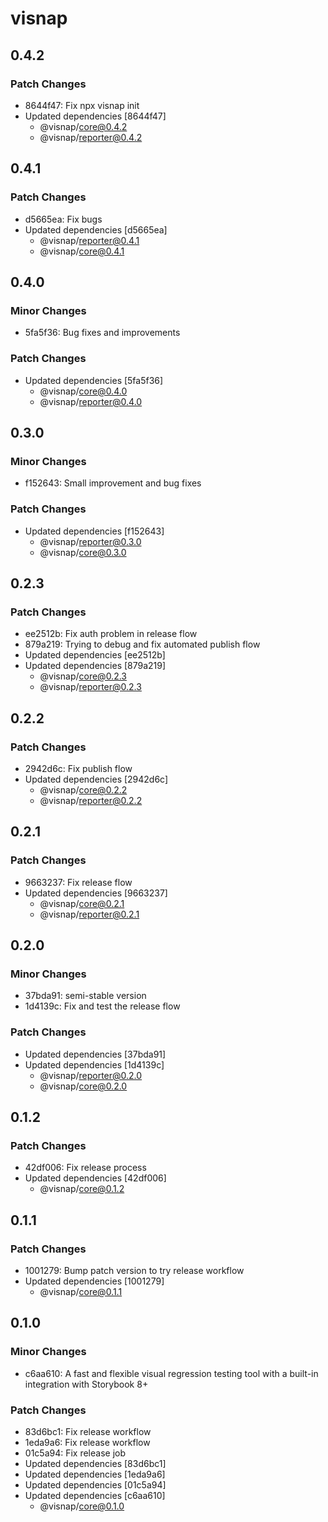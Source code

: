 # visnap

## 0.4.2

### Patch Changes

- 8644f47: Fix npx visnap init
- Updated dependencies [8644f47]
  - @visnap/core@0.4.2
  - @visnap/reporter@0.4.2

## 0.4.1

### Patch Changes

- d5665ea: Fix bugs
- Updated dependencies [d5665ea]
  - @visnap/reporter@0.4.1
  - @visnap/core@0.4.1

## 0.4.0

### Minor Changes

- 5fa5f36: Bug fixes and improvements

### Patch Changes

- Updated dependencies [5fa5f36]
  - @visnap/core@0.4.0
  - @visnap/reporter@0.4.0

## 0.3.0

### Minor Changes

- f152643: Small improvement and bug fixes

### Patch Changes

- Updated dependencies [f152643]
  - @visnap/reporter@0.3.0
  - @visnap/core@0.3.0

## 0.2.3

### Patch Changes

- ee2512b: Fix auth problem in release flow
- 879a219: Trying to debug and fix automated publish flow
- Updated dependencies [ee2512b]
- Updated dependencies [879a219]
  - @visnap/core@0.2.3
  - @visnap/reporter@0.2.3

## 0.2.2

### Patch Changes

- 2942d6c: Fix publish flow
- Updated dependencies [2942d6c]
  - @visnap/core@0.2.2
  - @visnap/reporter@0.2.2

## 0.2.1

### Patch Changes

- 9663237: Fix release flow
- Updated dependencies [9663237]
  - @visnap/core@0.2.1
  - @visnap/reporter@0.2.1

## 0.2.0

### Minor Changes

- 37bda91: semi-stable version
- 1d4139c: Fix and test the release flow

### Patch Changes

- Updated dependencies [37bda91]
- Updated dependencies [1d4139c]
  - @visnap/reporter@0.2.0
  - @visnap/core@0.2.0

## 0.1.2

### Patch Changes

- 42df006: Fix release process
- Updated dependencies [42df006]
  - @visnap/core@0.1.2

## 0.1.1

### Patch Changes

- 1001279: Bump patch version to try release workflow
- Updated dependencies [1001279]
  - @visnap/core@0.1.1

## 0.1.0

### Minor Changes

- c6aa610: A fast and flexible visual regression testing tool with a built-in integration with Storybook 8+

### Patch Changes

- 83d6bc1: Fix release workflow
- 1eda9a6: Fix release workflow
- 01c5a94: Fix release job
- Updated dependencies [83d6bc1]
- Updated dependencies [1eda9a6]
- Updated dependencies [01c5a94]
- Updated dependencies [c6aa610]
  - @visnap/core@0.1.0
